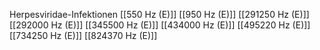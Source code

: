 Herpesviridae-Infektionen
[[550 Hz (E)]]
[[950 Hz (E)]]
[[291250 Hz (E)]]
[[292000 Hz (E)]]
[[345500 Hz (E)]]
[[434000 Hz (E)]]
[[495220 Hz (E)]]
[[734250 Hz (E)]]
[[824370 Hz (E)]]